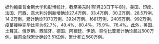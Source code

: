 据约翰霍普金斯大学和彭博统计，截至美东时间1月23日下午6时，美国、印度、法国、巴西、意大利分别新增确诊27.4万例、33.4万例、30.2万例、28.5万例、14.2万例，累计确诊7070万例、3924万例、1681万例、2405万例、992万例，疫苗接种完毕比率为62.7%、49.4%、80.4%、75.9%、76.4%。此外，英国、土耳其、俄罗斯、西班牙、德国、阿根廷、伊朗、哥伦比亚累计确诊超过500万例。目前全球累计确诊3.51亿例，累计死亡560万例。